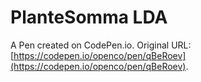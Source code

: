 # PlanteSomma LDA

A Pen created on CodePen.io. Original URL: [https://codepen.io/openco/pen/qBeRoev](https://codepen.io/openco/pen/qBeRoev).

